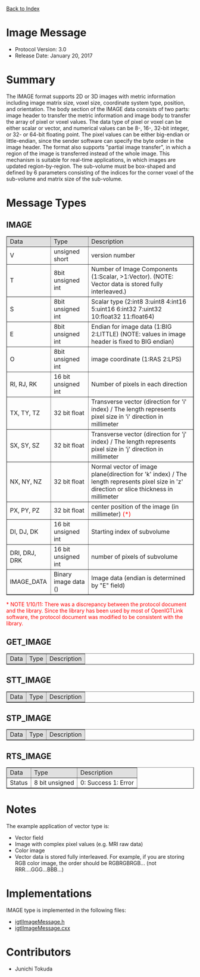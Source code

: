 [Back to Index](/Documents/Protocol/index.md)

Image Message
=============

- Protocol Version: 3.0
- Release Date: January 20, 2017


Summary
===================

The IMAGE format supports 2D or 3D images with metric information including image matrix size,
voxel size, coordinate system type, position, and orientation. The body section of the IMAGE
data consists of two parts: image header to transfer the metric information and image body
to transfer the array of pixel or voxel values. The data type of pixel or voxel can be
either scalar or vector, and numerical values can be 8-, 16-, 32-bit integer, or 32-
or 64-bit floating point. The pixel values can be either big-endian or little-endian,
since the sender software can specify the byte order in the image header. The format
also supports "partial image transfer", in which a region of the image is transferred
instead of the whole image. This mechanism is suitable for real-time applications,
in which images are updated region-by-region. The sub-volume must be box-shaped and
defined by 6 parameters consisting of the indices for the corner voxel of the sub-volume
and matrix size of the sub-volume.


Message Types
===================
IMAGE
-------------------

<table border="1" cellpadding="5" cellspacing="0" align="center">
<tr>
<td style="background:#e0e0e0;"> Data
</td><td style="background:#e0e0e0;"> Type
</td><td style="background:#e0e0e0;"> Description
</td></tr>
<tr>
<td align="left"> V
</td><td align="left"> unsigned short
</td><td align="left"> version number
</td></tr>
<tr>
<td align="left"> T
</td><td align="left"> 8bit unsigned int
</td><td align="left"> Number of Image Components (1:Scalar, &gt;1:Vector). (NOTE: Vector data is stored fully interleaved.)
</td></tr>
<tr>
<td align="left"> S
</td><td align="left"> 8bit unsigned int
</td><td align="left"> Scalar type (2:int8 3:uint8 4:int16 5:uint16 6:int32 7:uint32 10:float32 11:float64)
</td></tr>
<tr>
<td align="left"> E
</td><td align="left"> 8bit unsigned int
</td><td align="left"> Endian for image data (1:BIG 2:LITTLE) (NOTE: values in image header is fixed to BIG endian)
</td></tr>
<tr>
<td align="left"> O
</td><td align="left"> 8bit unsigned int
</td><td align="left"> image coordinate (1:RAS 2:LPS)
</td></tr>
<tr>
<td align="left"> RI, RJ, RK
</td><td align="left"> 16 bit unsigned int
</td><td align="left"> Number of pixels in each direction
</td></tr>
<tr>
<td align="left"> TX, TY, TZ
</td><td align="left"> 32 bit float
</td><td align="left"> Transverse vector (direction for 'i' index) / The length represents pixel size in 'i' direction in millimeter
</td></tr>
<tr>
<td align="left"> SX, SY, SZ
</td><td align="left"> 32 bit float
</td><td align="left"> Transverse vector (direction for 'j' index) / The length represents pixel size in 'j' direction in millimeter
</td></tr>
<tr>
<td align="left"> NX, NY, NZ
</td><td align="left"> 32 bit float
</td><td align="left"> Normal vector of image plane(direction for 'k' index) /  The length represents pixel size in 'z' direction or slice thickness in millimeter
</td></tr>
<tr>
<td align="left"> PX, PY, PZ
</td><td align="left"> 32 bit float
</td><td align="left"> center position of the image (in millimeter) <font color="red">(*)</font>
</td></tr>
<tr>
<td align="left"> DI, DJ, DK
</td><td align="left"> 16 bit unsigned int
</td><td align="left"> Starting index of subvolume
</td></tr>
<tr>
<td align="left"> DRI, DRJ, DRK
</td><td align="left"> 16 bit unsigned int
</td><td align="left"> number of pixels of subvolume
</td></tr>
<tr>
<td align="left"> IMAGE_DATA
</td><td align="left"> Binary image data ()
</td><td align="left"> Image data  (endian is determined by "E" field)
</td></tr>
</table>

<font color="red"> * NOTE 1/10/11: There was a discrepancy between the protocol document and the library. Since the library has been used by most of OpenIGTLink software, the protocol document was modified to be consistent with the library. </font>


GET_IMAGE
-------------------

<table border="1" cellpadding="5" cellspacing="0" align="center">
<tr>
<td style="background:#e0e0e0;"> Data
</td><td style="background:#e0e0e0;"> Type
</td><td style="background:#e0e0e0;"> Description
</td></tr>
</table>


STT_IMAGE
-------------------

<table border="1" cellpadding="5" cellspacing="0" align="center">
<tr>
<td style="background:#e0e0e0;"> Data
</td><td style="background:#e0e0e0;"> Type
</td><td style="background:#e0e0e0;"> Description
</td></tr>
</table>

STP_IMAGE
-------------------

<table border="1" cellpadding="5" cellspacing="0" align="center">
<tr>
<td style="background:#e0e0e0;"> Data
</td><td style="background:#e0e0e0;"> Type
</td><td style="background:#e0e0e0;"> Description
</td></tr>
</table>

RTS_IMAGE
-------------------

<table border="1" cellpadding="5" cellspacing="0" align="center">
<tr>
<td style="background:#e0e0e0;"> Data
</td><td style="background:#e0e0e0;"> Type
</td><td style="background:#e0e0e0;"> Description
</td></tr>
<tr>
<td align="left"> Status
</td><td align="left"> 8 bit unsigned
</td><td align="left"> 0: Success 1: Error
</td></tr>
</table>

Notes
===================

The example application of vector type is:
* Vector field
* Image with complex pixel values (e.g. MRI raw data)
* Color image
* Vector data is stored fully interleaved. For example, if you are storing RGB color image, the order should be RGBRGBRGB... (not RRR....GGG...BBB...)

Implementations
===================

IMAGE type is implemented in the following files:

* [igtlImageMessage.h](/Source/igtlImageMessage.h)
* [igtlImageMessage.cxx](/Source/igtlImageMessage.cxx)

Contributors
===================
* Junichi Tokuda
